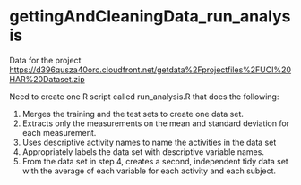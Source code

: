 # gettingAndCleaningData_run_analysis
Data for the project
https://d396qusza40orc.cloudfront.net/getdata%2Fprojectfiles%2FUCI%20HAR%20Dataset.zip

Need to create one R script called run_analysis.R that does the following:

1.	Merges the training and the test sets to create one data set.
2.	Extracts only the measurements on the mean and standard deviation for each measurement.
3.	Uses descriptive activity names to name the activities in the data set
4.	Appropriately labels the data set with descriptive variable names.
5.	From the data set in step 4, creates a second, independent tidy data set with the average of each variable for each activity and each subject.


